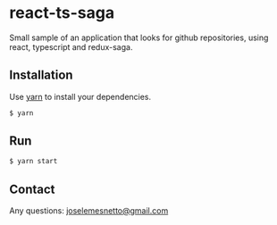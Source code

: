 # react-ts-saga
Small sample of an application that looks for github repositories, using react, typescript and redux-saga.

## Installation 

Use [yarn](https://yarnpkg.com) to install your dependencies.
```bash
$ yarn 
```

## Run
```bash
$ yarn start
```

## Contact
Any questions: joselemesnetto@gmail.com

